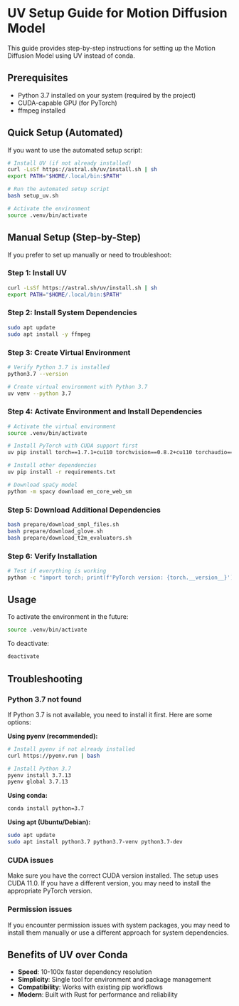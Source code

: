 # UV Setup Guide for Motion Diffusion Model

This guide provides step-by-step instructions for setting up the Motion Diffusion Model using UV instead of conda.

## Prerequisites

- Python 3.7 installed on your system (required by the project)
- CUDA-capable GPU (for PyTorch)
- ffmpeg installed

## Quick Setup (Automated)

If you want to use the automated setup script:

```bash
# Install UV (if not already installed)
curl -LsSf https://astral.sh/uv/install.sh | sh
export PATH="$HOME/.local/bin:$PATH"

# Run the automated setup script
bash setup_uv.sh

# Activate the environment
source .venv/bin/activate
```

## Manual Setup (Step-by-Step)

If you prefer to set up manually or need to troubleshoot:

### Step 1: Install UV

```bash
curl -LsSf https://astral.sh/uv/install.sh | sh
export PATH="$HOME/.local/bin:$PATH"
```

### Step 2: Install System Dependencies

```bash
sudo apt update
sudo apt install -y ffmpeg
```

### Step 3: Create Virtual Environment

```bash
# Verify Python 3.7 is installed
python3.7 --version

# Create virtual environment with Python 3.7
uv venv --python 3.7
```

### Step 4: Activate Environment and Install Dependencies

```bash
# Activate the virtual environment
source .venv/bin/activate

# Install PyTorch with CUDA support first
uv pip install torch==1.7.1+cu110 torchvision==0.8.2+cu110 torchaudio==0.7.2+cu110 -f https://download.pytorch.org/whl/torch_stable.html

# Install other dependencies
uv pip install -r requirements.txt

# Download spaCy model
python -m spacy download en_core_web_sm
```

### Step 5: Download Additional Dependencies

```bash
bash prepare/download_smpl_files.sh
bash prepare/download_glove.sh
bash prepare/download_t2m_evaluators.sh
```

### Step 6: Verify Installation

```bash
# Test if everything is working
python -c "import torch; print(f'PyTorch version: {torch.__version__}'); print(f'CUDA available: {torch.cuda.is_available()}')"
```

## Usage

To activate the environment in the future:
```bash
source .venv/bin/activate
```

To deactivate:
```bash
deactivate
```

## Troubleshooting

### Python 3.7 not found
If Python 3.7 is not available, you need to install it first. Here are some options:

**Using pyenv (recommended):**
```bash
# Install pyenv if not already installed
curl https://pyenv.run | bash

# Install Python 3.7
pyenv install 3.7.13
pyenv global 3.7.13
```

**Using conda:**
```bash
conda install python=3.7
```

**Using apt (Ubuntu/Debian):**
```bash
sudo apt update
sudo apt install python3.7 python3.7-venv python3.7-dev
```

### CUDA issues
Make sure you have the correct CUDA version installed. The setup uses CUDA 11.0. If you have a different version, you may need to install the appropriate PyTorch version.

### Permission issues
If you encounter permission issues with system packages, you may need to install them manually or use a different approach for system dependencies.

## Benefits of UV over Conda

- **Speed**: 10-100x faster dependency resolution
- **Simplicity**: Single tool for environment and package management
- **Compatibility**: Works with existing pip workflows
- **Modern**: Built with Rust for performance and reliability
